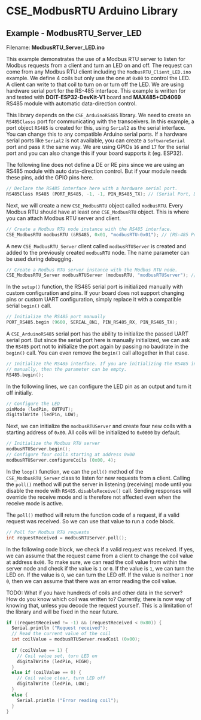 
# CSE_ModbusRTU Arduino Library

## Example - ModbusRTU_Server_LED

Filename: **ModbusRTU_Server_LED.ino**

This example demonstrates the use of a Modbus RTU server to listen for Modbus requests from a client and turn an LED on and off. The request can come from any Modbus RTU client including the `ModbusRTU_Client_LED.ino` example. We define 4 coils but only use the one at `0x00` to control the LED. A client can write to that coil to turn on or turn off the LED. We are using hardware serial port for the RS-485 interface. This example is written for and tested with **DOIT-ESP32-DevKit-V1** board and **MAX485+CD4069** RS485 module with automatic data-direction control.

This library depends on the `CSE_ArduinoRS485` library. We need to create an `RS485Classs` port for communicating with the transceivers. In this example, a port object `RS485` is created for this, using `Serial2` as the serial interface. You can change this to any compatible Arduino serial ports. If a hardware serial ports like `Serial2` is not available, you can create a `SoftwareSerial` port and pass it the same way. We are using GPIOs `16` and `17` for the serial port and you can also change this if your board supports it (eg. ESP32).

The following line does not define a DE or RE pins since we are using an RS485 module with auto data-direction control. But if your module needs these pins, add the GPIO pins here.

```cpp
// Declare the RS485 interface here with a hardware serial port.
RS485Class RS485 (PORT_RS485, -1, -1, PIN_RS485_TX); // (Serial Port, DE, RE, TX)
```

Next, we will create a new `CSE_ModbusRTU` object called `modbusRTU`. Every Modbus RTU should have at least one `CSE_ModbusRTU` object. This is where you can attach Modbus RTU server and client.

```cpp
// Create a Modbus RTU node instance with the RS485 interface.
CSE_ModbusRTU modbusRTU (&RS485, 0x01, "modbusRTU-0x01"); // (RS-485 Port, Device Address, Device Name)
```

A new `CSE_ModbusRTU_Server` client called `modbusRTUServer` is created and added to the previously created `modbusRTU` node. The name parameter can be used during debugging.

```cpp
// Create a Modbus RTU server instance with the Modbus RTU node.
CSE_ModbusRTU_Server modbusRTUServer (modbusRTU, "modbusRTUServer"); // (CSE_ModbusRTU, Server Name)
```

In the `setup()` function, the RS485 serial port is initialized manually with custom configuration and pins. If your board does not support changing pins or custom UART configuration, simply replace it with a compatible serial `begin()` call.

```cpp
// Initialize the RS485 port manually
PORT_RS485.begin (9600, SERIAL_8N1, PIN_RS485_RX, PIN_RS485_TX);
```

A `CSE_ArduinoRS485` serial port has the ability to initialize the passed UART serial port. But since the serial port here is manually initialized, we can ask the `RS485` port not to initialize the port again by passing no baudrate in the `begin()` call. You can even remove the `begin()` call altogether in that case.

```cpp
// Initialize the RS485 interface. If you are initializing the RS485 interface
// manually, then the parameter can be empty.
RS485.begin();
```

In the following lines, we can configure the LED pin as an output and turn it off initially.

```cpp
// Configure the LED
pinMode (ledPin, OUTPUT);
digitalWrite (ledPin, LOW);
```

Next, we can initialize the `modbusRTUServer` and create four new coils with a starting address of `0x00`. All coils will be initialized to `0x0000` by default.

```cpp
// Initialize the Modbus RTU server
modbusRTUServer.begin();
// Configure four coils starting at address 0x00
modbusRTUServer.configureCoils (0x00, 4);
```

In the `loop()` function, we can the `poll()` method of the `CSE_ModbusRTU_Server` class to listen for new requests from a client. Calling the `poll()` method will put the server in listening (receiving) mode until you disable the mode with `RS485.disableReceive()` call. Sending responses will override the receive mode and is therefore not affected even when the receive mode is active.

The `poll()` method will return the function code of a request, if a valid request was received. So we can use that value to run a code block.

```cpp
// Poll for Modbus RTU requests
int requestReceived = modbusRTUServer.poll();
```

In the following code block, we check if a valid request was received. If yes, we can assume that the request came from a client to change the coil value at address `0x00`. To make sure, we can read the coil value from within the server node and check if the value is `1` or `0`. If the value is `1`, we can turn the LED on. If the value is `0`, we can turn the LED off. If the value is neither `1` nor `0`, then we can assume that there was an error reading the coil value.

TODO: What if you have hundreds of coils and other data in the server? How do you know which coil was written to? Currently, there is now way of knowing that, unless you decode the request yourself. This is a limitation of the library and will be fixed in the near future.

```cpp
if ((requestReceived != -1) && (requestReceived < 0x80)) {
  Serial.println ("Request received");
  // Read the current value of the coil
  int coilValue = modbusRTUServer.readCoil (0x00);
  
  if (coilValue == 1) {
    // Coil value set, turn LED on
    digitalWrite (ledPin, HIGH);
  }
  else if (coilValue == 0) {
    // Coil value clear, turn LED off
    digitalWrite (ledPin, LOW);
  }
  else {
    Serial.println ("Error reading coil");
  }
}
```
